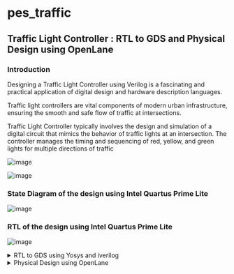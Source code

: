 # pes_traffic

## Traffic Light Controller : RTL to GDS and Physical Design using OpenLane 

  
### Introduction

Designing a Traffic Light Controller using Verilog is a fascinating and practical application of digital design and hardware description languages. 

Traffic light controllers are vital components of modern urban infrastructure, ensuring the smooth and safe flow of traffic at intersections.

Traffic Light Controller typically involves the design and simulation of a digital circuit that mimics the behavior of traffic lights at an intersection. The controller manages the timing and sequencing of red, yellow, and green lights for 
multiple directions of traffic

![image](https://github.com/AzeemRG/pes_traffic/assets/128957056/0966d48d-e74a-4d8a-9eec-5d876df75b25)

![image](https://github.com/AzeemRG/pes_traffic/assets/128957056/6d5a2633-e26a-449b-bb1a-0992e6ad0c84)


### State Diagram of the design using Intel Quartus Prime Lite

![image](https://github.com/AzeemRG/pes_traffic/assets/128957056/84c48ffb-a1f3-4c6f-8714-1e3b2eaa1538)

### RTL of the design using Intel Quartus Prime Lite

![image](https://github.com/AzeemRG/pes_traffic/assets/128957056/e1b3c00f-7442-486d-8af2-6218ccfcd69e)



<details>
  <summary>RTL to GDS using Yosys and iverilog</summary>
    <br>


<details>
<summary>Tools Used and Installation  </summary>
<br>
   

##### Iverilog:

  ``` 
   sudo apt-get update
   sudo apt-get install iverilog

```

##### Yosys:

   ```
   git clone https://github.com/YosysHQ/yosys.git
   sudo apt install make
   sudo apt-get install build-essential clang bison flex \
   libreadline-dev gawk tcl-dev libffi-dev git \
   graphviz xdot pkg-config python3 libboost-system-dev \
   libboost-python-dev libboost-filesystem-dev zlib1g-dev
   sudo make install
```

</details>
<details>
<summary>Pre Simulation of design </summary>
<br>

### Simulation using iverilog 

After successfull installation lets create folder for our files
```
mkdir pes_traffic_controller
```

Copy the design file and testbench file provided and paste the created directory

Use this commands for simulation

```
cd pes_traffic_controller
iverilog pes_traffic.v  pes_tb_traffic.v
./a.out
gtkwave dump.vcd
```

![image](https://github.com/AzeemRG/pes_traffic/assets/128957056/7381f2c8-843f-4079-b563-5f9e56908c5e)

![image](https://github.com/AzeemRG/pes_traffic/assets/128957056/c8bb293c-59c1-429e-8a21-86867125ac15)

Output Waveform:

![image](https://github.com/AzeemRG/pes_traffic/assets/128957056/6a30bb0a-ce5d-4c35-a4a6-8bba21e8bd5a)


</details>
<details>
<summary>Synthesis Using GLS  </summary>
<br>
   
### Introduction

Synthesis is a critical step in the design of integrated circuits. It transforms the high-level, abstract representation of a design, known as Register-Transfer Level (RTL), into a gate-level netlist. This netlist is composed of actual logic gates that are available in the specific technology libraries for the target chip.

The synthesis process unfolds in several stages:

   Conversion of RTL to Basic Logic Gates: Initially, the RTL description is translated into a network of fundamental logic gates like AND, OR, and flip-flops.

  Mapping to Technology-Dependent Gates: The next step involves matching the basic logic gates from the RTL description to the corresponding technology-specific gates available in the chosen library.

   Optimizing the Netlist: After mapping, optimization comes into play. The goal is to enhance the netlist by making it more efficient, but without violating any constraints set by the designer. This optimization can involve minimizing gate count, reducing power consumption, and improving performance.

#### Synthesis using GLS of our design 

Invoking Yosys , reading the skywater130 pdk library and reading the design file 

Use command

```
yosys
read_liberty -lib /home/azeem/VLSI/sky130RTLDesignAndSynthesisWorkshop/lib/sky130_fd_sc_hd__tt_025C_1v80.lib
read_verilog pes_traffic.v
``` 

![image](https://github.com/AzeemRG/pes_traffic/assets/128957056/8b1359df-05ae-49e9-9d84-ce8651a7b0aa)

Synthesis: 

for synthesis use command ``` synth -top pes_traffic ``` 

![image](https://github.com/AzeemRG/pes_traffic/assets/128957056/76ecd4e9-cc0c-4185-a993-8d95e581ec09)

Printing Stat:

![image](https://github.com/AzeemRG/pes_traffic/assets/128957056/cf4c391e-2dba-4bda-ad90-f8f36ab14523)

ABC: 

To run ABC use command ``` abc -liberty /home/azeem/VLSI/sky130RTLDesignAndSynthesisWorkshop/lib/sky130_fd_sc_hd__tt_025C_1v80.lib ```

![image](https://github.com/AzeemRG/pes_traffic/assets/128957056/d2bd53e3-1937-458f-a949-9d0d9eb2d58b)

ABC results:

![image](https://github.com/AzeemRG/pes_traffic/assets/128957056/d6f3fdf5-5c7c-41c2-81bd-956912432c71)


Layout :

Use command ``` show ``` to get Layout 

![image](https://github.com/AzeemRG/pes_traffic/assets/128957056/5cdeb55d-8f14-4315-8565-1d2990a1a3da)

![image](https://github.com/AzeemRG/pes_traffic/assets/128957056/fc56ff2b-7529-4717-849f-1661d5f0443c)

![image](https://github.com/AzeemRG/pes_traffic/assets/128957056/851c1612-1326-4ec7-812c-95d74eac16ec)

Netlist :

Use Command ``` write_verilog -noattr pes_traffic_netlist.v ```

![image](https://github.com/AzeemRG/pes_traffic/assets/128957056/a7fd43a1-6d75-43ac-a6e6-44f7cb695658)

</details>
<details>
<summary>Post Simulation </summary>
<br>
   
### Simulation created netlist using iverilog 

Use command 
```
iverilog /home/azeem/VLSI/sky130RTLDesignAndSynthesisWorkshop/my_lib/verilog_model/primitives.v /home/azeem/VLSI/sky130RTLDesignAndSynthesisWorkshop/my_lib/verilog_model/sky130_fd_sc_hd.v pes_traffic_netlist.v pes_tb_traffic.v
./a.out
gtkwave dump.vcd
```

![image](https://github.com/AzeemRG/pes_traffic/assets/128957056/e1db5423-4200-4d0d-a16f-2df010838e80)

Final Post Simulation Output Waveform:

![image](https://github.com/AzeemRG/pes_traffic/assets/128957056/b77690d9-77fc-4d30-a851-1f1db854bd24)

</details>
<details>
<summary>Conclusions </summary> </summary>
<br>

As we can see Pre and Post Simulation Results match , so we can confirm there is no GLS mismatch. We can Go ahead with PD development 

Results:

- Total Number of Cells : 292 
- Total Number of Input Signals : 62
- Total Number of Output Signals : 71 
- Total Number of Internal Signals : 160 



</details>
<details>
<summary>Referrence Repos </summary>
<br>

https://github.com/AzeemRG/asic_special_topic

Also Checkout for Physical Design Using OpenLane

https://github.com/AzeemRG/Pes_Openlane_pd




</details>

</details>

<details>
  <summary>Physical Design using OpenLane</summary>
    <br>

# Introduction to OpenLane 

![image](https://github.com/AzeemRG/pes_traffic/assets/128957056/74df30d0-f050-4ca7-ab17-d4f7da9df9c7)

OpenLane is an open-source, automated digital ASIC (Application-Specific Integrated Circuit) design flow framework. It plays a pivotal role in simplifying and streamlining the process of designing custom integrated circuits, making it more accessible to a wider range of engineers and designers.

Here is the basic OpenLane Design Flow

RTL Design

Synthesis

Floor Planning

Placement and Routing

Clock Tree Synthesis

Power Planning

Physical Verification

GDSII Generation

Manufacturing

Testing

Packaging

Deployment


<details>
<summary>Complete Installation </summary>
<br>

## Docker Installation

Prerequisite

```
sudo apt-get update
sudo apt-get upgrade
sudo apt install -y build-essential python3 python3-venv python3-pip python3-tk make git
```

Installation steps

```
# Remove old installations
sudo apt-get remove docker docker-engine docker.io containerd runc
# Installation of requirements
sudo apt-get update
sudo apt-get install \
   ca-certificates \
   curl \
   gnupg \
   lsb-release
# Add the keyrings of docker
sudo mkdir -p /etc/apt/keyrings
curl -fsSL https://download.docker.com/linux/ubuntu/gpg | sudo gpg --dearmor -o /etc/apt/keyrings/docker.gpg
# Add the package repository
echo \
   "deb [arch=$(dpkg --print-architecture) signed-by=/etc/apt/keyrings/docker.gpg] https://download.docker.com/linux/ubuntu \
   $(lsb_release -cs) stable" | sudo tee /etc/apt/sources.list.d/docker.list > /dev/null
# Update the package repository
sudo apt-get update

# Install Docker
sudo apt-get install docker-ce docker-ce-cli containerd.io docker-compose-plugin

# Check for installation
sudo docker run hello-world
```

Successful Installation will look like this

Hello from Docker!
This message shows that your installation appears to be working correctly.

To generate this message, Docker took the following steps:
1. The Docker client contacted the Docker daemon.
2. The Docker daemon pulled the "hello-world" image from the Docker Hub. (amd64)
3. The Docker daemon created a new container from that image which runs the executable that produces the output you are currently reading.
4. The Docker daemon streamed that output to the Docker client, which sent it to your terminal.

To try something more ambitious, you can run an Ubuntu container with:
$ docker run -it ubuntu bash

Share images, automate workflows, and more with a free Docker ID:
https://hub.docker.com/

For more examples and ideas, visit:
https://docs.docker.com/get-started/

###### For Different OS
Above shown steps are for ubuntu

Use below website for other OS

https://openlane2.readthedocs.io/en/latest/getting_started/docker_installation/index.html

## OpenLane Installation

```
sudo apt-get update
sudo apt-get upgrade
sudo apt install -y build-essential python3 python3-venv python3-pip make git
```

```
sudo apt install apt-transport-https ca-certificates curl software-properties-common
curl -fsSL https://download.docker.com/linux/ubuntu/gpg | sudo gpg --dearmor -o /usr/share/keyrings/docker-archive-keyring.gpg

echo "deb [arch=amd64 signed-by=/usr/share/keyrings/docker-archive-keyring.gpg] https://download.docker.com/linux/ubuntu $(lsb_release -cs) stable" | sudo tee /etc/apt/sources.list.d/docker.list > /dev/null

sudo apt update

sudo apt install docker-ce docker-ce-cli containerd.io

sudo docker run hello-world

sudo groupadd docker
sudo usermod -aG docker $USER
sudo reboot 
```
After reboot

```
docker run hello-world
```

Check dependencies 

```
git --version
docker --version
python3 --version
python3 -m pip --version
make --version
python3 -m venv -h

Below steps installs PDKs and Tools
cd $HOME
git clone https://github.com/The-OpenROAD-Project/OpenLane
cd OpenLane
make
make test

``` 

## Magic Installation 

```
sudo apt-get install m4
sudo apt-get install tcsh
sudo apt-get install csh
sudo apt-get install libx11-dev
sudo apt-get install tcl-dev tk-dev
sudo apt-get install libcairo2-dev
sudo apt-get install mesa-common-dev libglu1-mesa-dev
sudo apt-get install libncurses-dev
git clone https://github.com/RTimothyEdwards/magic
cd magic
./configure
make
make install
```


</details>
<details>
<summary> Getting Started </summary>
<br>

Launching OpenLane

![image](https://github.com/AzeemRG/pes_traffic/assets/128957056/98cbd04d-a047-456d-b006-b293424b7092)

Before getting started make sure to to create your design folder 

```
    cd OpenLane\designs
    mkdir pes_traffic
    cd pes_traffic
    mkdir src
```
Add ur verilog file inside and outside of src folder 

Create config.json file using ``` gedit config.json ```  and add inside and outside of the src folder 

Note : Also make sure to add pdk file..  in my case its skywater130 pdk 

Config file should look like this

```

{
    "DESIGN_NAME": "pes_traffic",
    "VERILOG_FILES": "dir::src/pes_traffic.v",
    "CLOCK_PORT": "clk",
    "CLOCK_NET": "clk",
    "GLB_RESIZER_TIMING_OPTIMIZATIONS": true,
    "CLOCK_PERIOD": 5,
    "PL_RANDOM_GLB_PLACEMENT": 1,
    "PL_TARGET_DENSITY": 0.5,
    "FP_SIZING" : "relative",

"LIB_SYNTH": "dir::src/sky130_fd_sc_hd__typical.lib",
"LIB_FASTEST": "dir::src/sky130_fd_sc_hd__fast.lib",
"LIB_SLOWEST": "dir::src/sky130_fd_sc_hd__slow.lib",
"LIB_TYPICAL": "dir::src/sky130_fd_sc_hd__typical.lib",
"TEST_EXTERNAL_GLOB": "dir::../pes_ic/src/*",
"SYNTH_DRIVING_CELL":"sky130_vsdinv",

    "pdk::sky130*": {
        "FP_CORE_UTIL": 5,
        "scl::sky130_fd_sc_hd": {
            "FP_CORE_UTIL": 2
        }
    }

    

}

```

To undergo interactive flow use command 

```
 .\flow.tcl -interactive
package require openlane 0.9
prep -design <UR_DESIGN_NAME>
```



</details>
<details>
<summary> Synthesis </summary>
<br>

use command ```run_synthesis``` to initiate it 

 ![image](https://github.com/AzeemRG/pes_traffic/assets/128957056/3a57352a-eaaf-49dd-b7c4-18e6c29dd39c)

to see the report or printing stats to go the following path 

``` /home/azeem/OpenLane/designs/pes_traffic/runs/RUN_Direct/reports ``` in that go to synthesis and check the report 

![image](https://github.com/AzeemRG/pes_traffic/assets/128957056/d23ba5d5-9b13-407b-bb8e-a888a8aab10f)


![image](https://github.com/AzeemRG/pes_traffic/assets/128957056/f9be828d-2a62-454c-90c3-88a11f831cd7)

We can see info about cells and area of chip module through this step and get intresting factors like flop ratio or cell ratio etc 

</details>
<details>
<summary> Floorplan </summary>
<br>

use command ```run_floorplan``` to initiate it 

![image](https://github.com/AzeemRG/pes_traffic/assets/128957056/04c69744-9469-48af-9b32-c705a44e8ec0)

to see the floorplan layout go the path ``` cd  /home/azeem/OpenLane/designs/pes_traffic/runs/RUN_2023.11.02_19.46.32/results/floorplan ```

Use magic tool to see the layout using the .def file created during the process

``` magic -T /home/azeem/OpenLane/pdk/sky130A/libs.tech/magic/sky130A.tech lef read ../../tmp/merged.nom.lef def pes_traffic.def & ```

![image](https://github.com/AzeemRG/pes_traffic/assets/128957056/e59be8d9-602c-43ac-9ade-ea473cce7230)


</details>
<details>
<summary> Placement </summary>
<br>

use command ``` run_placement``` 

![image](https://github.com/AzeemRG/pes_traffic/assets/128957056/220a0105-586f-4391-8700-79eda3824db9)

use magic tool to see the layout by going to path same path but this time its placement `` ......results/placements

![image](https://github.com/AzeemRG/pes_traffic/assets/128957056/4b69d7b4-f3b8-4db5-8640-99fd96e0f3da)


![image](https://github.com/AzeemRG/pes_traffic/assets/128957056/c49ee4de-0725-49f5-af33-a4fe8ed2f557)


![image](https://github.com/AzeemRG/pes_traffic/assets/128957056/77b395cb-9ba8-4e1e-8aa4-f23e66f1a672)


</details>
<details>
<summary> CTS </summary>
<br>

use command ```run_cts ```

![image](https://github.com/AzeemRG/pes_traffic/assets/128957056/3f7e199a-f9e8-4e6b-b6d1-d5aef6ee0235)

to see the slack reports go the log folder using path 
```
/home/azeem/OpenLane/designs/pes_traffic/runs/RUN_2023.11.02_19.46.32/logs/cts

in that open 12-cts_sta.log

```
we can see slack is meet and there skew in under control 

 ![image](https://github.com/AzeemRG/pes_traffic/assets/128957056/37ced2f4-bf90-4bc2-bd78-efdaf42e596a)


![image](https://github.com/AzeemRG/pes_traffic/assets/128957056/da9e94f2-9a70-4ef8-89de-f0ac2da53c04)

Note : log file is added for more information 


</details>
<details>
<summary> Routing </summary>
<br>

use command ``` run_routing ``` 

![image](https://github.com/AzeemRG/pes_traffic/assets/128957056/a845c542-d89c-483d-9ab6-870729acaa12)

![image](https://github.com/AzeemRG/pes_traffic/assets/128957056/4a8c96d3-e3b1-460e-9b4d-1462de34aa63)

![image](https://github.com/AzeemRG/pes_traffic/assets/128957056/63687bbb-a2de-4086-a407-14052cf293a2)



</details>
<details>
<summary> Non-interactive flow </summary>
<br>

Use below commands 
```
cd Openlane
make mount
./flow.tcl -design <UR_DESIGN_NAME>
```


DRC Check after ending of entire flow

![image](https://github.com/AzeemRG/pes_traffic/assets/128957056/6f537f3c-6bcb-4ac9-8bb2-3a77867fa3bd)









